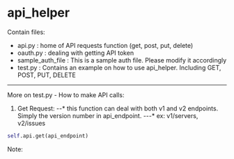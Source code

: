 # api_helper

Contain files:
* api.py : home of API requests function (get, post, put, delete)
* oauth.py : dealing with getting API token
* sample_auth_file : This is a sample auth file. Please modify it accordingly 
* test.py : Contains an example on how to use api_helper. Including GET, POST, PUT, DELETE

----
More on test.py - How to make API calls:
1. Get Request: 
--* this function can deal with both v1 and v2 endpoints. Simply the version number in api_endpoint.
---* ex: v1/servers, v2/issues
```python
self.api.get(api_endpoint)
```
Note:
